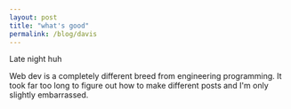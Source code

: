 ```yaml
---
layout: post
title: "what's good"
permalink: /blog/davis
---
```


Late night huh

Web dev is a completely different breed from engineering programming. It took far too long to figure out how to make different posts and I'm only slightly embarrassed.
